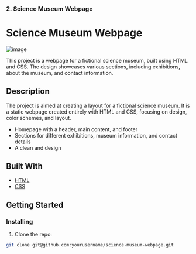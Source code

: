 ### 2. **Science Museum Webpage**

# Science Museum Webpage

![image](https://user-images.githubusercontent.com/52622303/164316813-4b12d99f-aeb7-4069-85cf-e72b3a50ac99.png)

This project is a webpage for a fictional science museum, built using HTML and CSS. The design showcases various sections, including exhibitions, about the museum, and contact information.

## Description

The project is aimed at creating a layout for a fictional science museum. It is a static webpage created entirely with HTML and CSS, focusing on design, color schemes, and layout.

- Homepage with a header, main content, and footer
- Sections for different exhibitions, museum information, and contact details
- A clean and design

## Built With

- [HTML](https://developer.mozilla.org/en-US/docs/Web/HTML)
- [CSS](https://developer.mozilla.org/en-US/docs/Web/CSS)

## Getting Started

### Installing

1. Clone the repo:

```bash
git clone git@github.com:yourusername/science-museum-webpage.git
```

```

```
